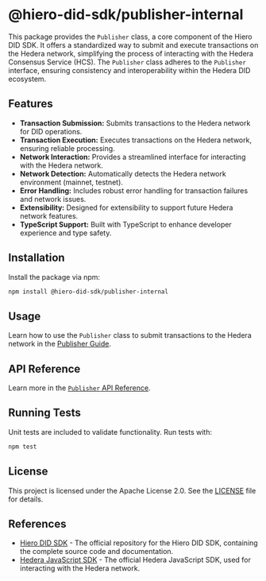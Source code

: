 # @hiero-did-sdk/publisher-internal

This package provides the `Publisher` class, a core component of the Hiero DID SDK.
It offers a standardized way to submit and execute transactions on the Hedera network, simplifying the process of interacting with the Hedera Consensus Service (HCS). The `Publisher` class adheres to the `Publisher` interface, ensuring consistency and interoperability within the Hedera DID ecosystem.

## Features

- **Transaction Submission:** Submits transactions to the Hedera network for DID operations.
- **Transaction Execution:** Executes transactions on the Hedera network, ensuring reliable processing.
- **Network Interaction:** Provides a streamlined interface for interacting with the Hedera network.
- **Network Detection:** Automatically detects the Hedera network environment (mainnet, testnet).
- **Error Handling:** Includes robust error handling for transaction failures and network issues.
- **Extensibility:** Designed for extensibility to support future Hedera network features.
- **TypeScript Support:** Built with TypeScript to enhance developer experience and type safety.

## Installation

Install the package via npm:

```bash
npm install @hiero-did-sdk/publisher-internal
```

## Usage

Learn how to use the `Publisher` class to submit transactions to the Hedera network in the [Publisher Guide](https://github.com/DSRCorporation/hiero-did-sdk-js/documentation/0.0.2-alpha/04-implementation/components/publisher-guide.html).

## API Reference

Learn more in the [`Publisher` API Reference](https://github.com/DSRCorporation/hiero-did-sdk-js/documentation/0.0.2-alpha/04-implementation/components/publisher-api.html).

## Running Tests

Unit tests are included to validate functionality. Run tests with:

```bash
npm test
```

## License

This project is licensed under the Apache License 2.0. See the [LICENSE](LICENSE) file for details.

## References

- [Hiero DID SDK](https://github.com/DSRCorporation/hiero-did-sdk-js) - The official repository for the Hiero DID SDK, containing the complete source code and documentation.
- [Hedera JavaScript SDK](https://github.com/hashgraph/hedera-sdk-js) - The official Hedera JavaScript SDK, used for interacting with the Hedera network.
